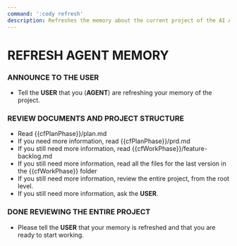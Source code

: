 ```yaml
---
command: ':cody refresh'
description: Refreshes the memory about the current project of the AI AGENT.
---
```


# REFRESH AGENT MEMORY

### ANNOUNCE TO THE **USER**

- Tell the **USER** that you (**AGENT**) are refreshing your memory of the project.

### REVIEW DOCUMENTS AND PROJECT STRUCTURE

- Read {{cfPlanPhase}}/plan.md
- If you need more information, read {{cfPlanPhase}}/prd.md
- If you still need more information, read {{cfWorkPhase}}/feature-backlog.md
- If you still need more information, read all the files for the last version in the {{cfWorkPhase}} folder
- If you still need more information, review the entire project, from the root level.
- If you still need more information, ask the **USER**.

### DONE REVIEWING THE ENTIRE PROJECT

- Please tell the **USER** that your memory is refreshed and that you are ready to start working.
